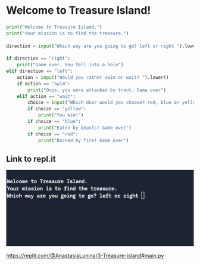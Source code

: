 # Welcome to Treasure Island! 

```python
print("Welcome to Treasure Island.")
print("Your mission is to find the treasure.") 

direction = input("Which way are you going to go? left or right ").lower()

if direction == "right":
    print("Game over. You fell into a hole")
elif direction == "left":
    action = input("Would you rather swim or wait? ").lower()
    if action == "swim":
        print("Oops, you were attacked by trout. Game over")
    elif action == "wait":
        choice = input("Which door would you choose? red, blue or yellow? ").lower()
        if choice == "yellow":
            print("You win!")
        if choice == "blue":
            print("Eaten by beasts! Game over")
        if choice == "red":
            print("Burned by fire! Game over")

```

## Link to repl.it

![](treasure_island.gif)

https://replit.com/@AnastasiaLunina/3-Treasure-island#main.py
